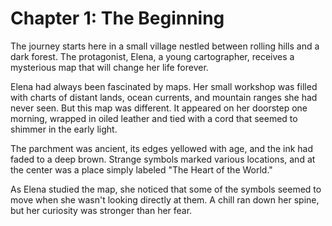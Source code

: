 # Chapter 1: The Beginning

The journey starts here in a small village nestled between rolling hills and a dark forest. The protagonist, Elena, a young cartographer, receives a mysterious map that will change her life forever.

Elena had always been fascinated by maps. Her small workshop was filled with charts of distant lands, ocean currents, and mountain ranges she had never seen. But this map was different. It appeared on her doorstep one morning, wrapped in oiled leather and tied with a cord that seemed to shimmer in the early light.

The parchment was ancient, its edges yellowed with age, and the ink had faded to a deep brown. Strange symbols marked various locations, and at the center was a place simply labeled "The Heart of the World."

As Elena studied the map, she noticed that some of the symbols seemed to move when she wasn't looking directly at them. A chill ran down her spine, but her curiosity was stronger than her fear.
